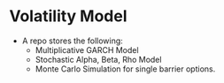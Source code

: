 # Volatility Model

* A repo stores the following:
  * Multiplicative GARCH Model
  * Stochastic Alpha, Beta, Rho Model
  * Monte Carlo Simulation for single barrier options.
